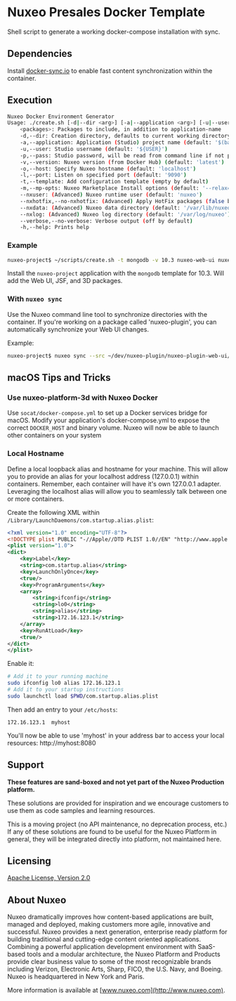 # Nuxeo Presales Docker Template

Shell script to generate a working docker-compose installation with sync.

## Dependencies

Install [docker-sync.io](http://docker-sync.io/) to enable fast content synchronization within the container.

## Execution

```bash
Nuxeo Docker Environment Generator
Usage: ./create.sh [-d|--dir <arg>] [-a|--application <arg>] [-u|--user <arg>] [-p|--pass <arg>] [-v|--version <arg>] [-o|--host <arg>] [-l|--port <arg>] [-t|--template <arg>] [-m|--mp-opts <arg>] [--nxuser <arg>] [--(no-)nxhotfix] [--nxdata <arg>] [--nxlog <arg>] [--(no-)verbose] [-h|--help] [<packages-1>] ... [<packages-n>] ...
	<packages>: Packages to include, in addition to application-name
	-d,--dir: Creation directory, defaults to current working directory (default: '${PWD}')
	-a,--application: Application (Studio) project name (default: '$(basename ${PWD})')
	-u,--user: Studio username (default: '${USER}')
	-p,--pass: Studio password, will be read from command line if not provided (no default)
	-v,--version: Nuxeo version (from Docker Hub) (default: 'latest')
	-o,--host: Specify Nuxeo hostname (default: 'localhost')
	-l,--port: Listen on specified port (default: '9090')
	-t,--template: Add configuration template (empty by default)
	-m,--mp-opts: Nuxeo Marketplace Install options (default: '--relax=false')
	--nxuser: (Advanced) Nuxeo runtime user (default: 'nuxeo')
	--nxhotfix,--no-nxhotfix: (Advanced) Apply HotFix packages (false by default)
	--nxdata: (Advanced) Nuxeo data directory (default: '/var/lib/nuxeo/data')
	--nxlog: (Advanced) Nuxeo log directory (default: '/var/log/nuxeo')
	--verbose,--no-verbose: Verbose output (off by default)
	-h,--help: Prints help
```

### Example

```bash
nuxeo-project$ ~/scripts/create.sh -t mongodb -v 10.3 nuxeo-web-ui nuxeo-jsf-ui nuxeo-platform-3d
```

Install the `nuxeo-project` application with the `mongodb` template for 10.3.  Will add the Web UI, JSF, and 3D packages.

### With `nuxeo sync`

Use the Nuxeo command line tool to synchronize directories with the container.  If you're working on a package called 'nuxeo-plugin', you can automatically synchronize your Web UI changes.

Example:

```bash
nuxeo-project$ nuxeo sync --src ~/dev/nuxeo-plugin/nuxeo-plugin-web-ui/src/main/resources/web/nuxeo.war/ui --dest $PWD/nuxeo.war/
```

## macOS Tips and Tricks

### Use nuxeo-platform-3d with Nuxeo Docker

Use `socat/docker-compose.yml` to set up a Docker services bridge for macOS.  Modify your application's docker-compose.yml to expose the correct `DOCKER_HOST` and binary volume.  Nuxeo will now be able to launch other containers on your system

### Local Hostname

Define a local loopback alias and hostname for your machine.  This will allow you to provide an alias for your localhost address (127.0.0.1) within containers.  Remember, each container will have it's own 127.0.0.1 adapter.  Leveraging the localhost alias will allow you to seamlessly talk between one or more containers.

Create the following XML within `/Library/LaunchDaemons/com.startup.alias.plist`:

```xml
<?xml version="1.0" encoding="UTF-8"?>
<!DOCTYPE plist PUBLIC "-//Apple//DTD PLIST 1.0//EN" "http://www.apple.com/DTDs/PropertyList-1.0.dtd">
<plist version="1.0">
<dict>
    <key>Label</key>
    <string>com.startup.alias</string>
    <key>LaunchOnlyOnce</key>
    <true/>
    <key>ProgramArguments</key>
    <array>
	    <string>ifconfig</string>
        <string>lo0</string>
        <string>alias</string>
        <string>172.16.123.1</string>
    </array>
    <key>RunAtLoad</key>
    <true/>
</dict>
</plist>
```

Enable it:

```bash
# Add it to your running machine
sudo ifconfig lo0 alias 172.16.123.1
# Add it to your startup instructions
sudo launchctl load $PWD/com.startup.alias.plist
```

Then add an entry to your `/etc/hosts`:

`172.16.123.1  myhost`

You'll now be able to use 'myhost' in your address bar to access your local resources: http://myhost:8080

## Support

**These features are sand-boxed and not yet part of the Nuxeo Production platform.**

These solutions are provided for inspiration and we encourage customers to use them as code samples and learning resources.

This is a moving project (no API maintenance, no deprecation process, etc.) If any of these solutions are found to be useful for the Nuxeo Platform in general, they will be integrated directly into platform, not maintained here.

## Licensing

[Apache License, Version 2.0](http://www.apache.org/licenses/LICENSE-2.0)

## About Nuxeo

Nuxeo dramatically improves how content-based applications are built, managed and deployed, making customers more agile, innovative and successful. Nuxeo provides a next generation, enterprise ready platform for building traditional and cutting-edge content oriented applications. Combining a powerful application development environment with SaaS-based tools and a modular architecture, the Nuxeo Platform and Products provide clear business value to some of the most recognizable brands including Verizon, Electronic Arts, Sharp, FICO, the U.S. Navy, and Boeing. Nuxeo is headquartered in New York and Paris.

More information is available at [www.nuxeo.com](http://www.nuxeo.com).

